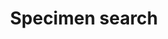 ---
lang-ref: specimen/search
title: Specimen search
description: We publish open data
layout: occurrence
permalink: /nl/exemplaren/zoekopdracht
---